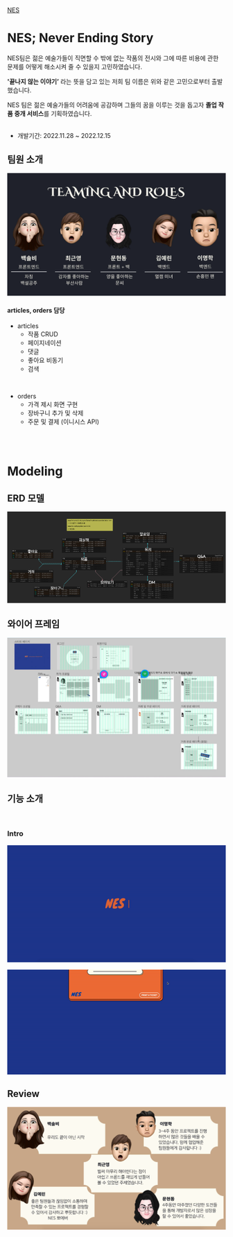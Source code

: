 [NES](http://nes-env.eba-9ycvw3yi.ap-northeast-2.elasticbeanstalk.com/)

# NES; Never Ending Story

NES팀은 젊은 예술가들이 직면할 수 밖에 없는 작품의 전시와 그에 따른 비용에 관한 문제를 어떻게 해소시켜 줄 수 있을지 고민하였습니다.

**'끝나지 않는 이야기’** 라는 뜻을 담고 있는 저희 팀 이름은 위와 같은 고민으로부터 출발했습니다.

NES 팀은 젊은 예술가들의 어려움에 공감하며 그들의 꿈을 이루는 것을 돕고자 **졸업 작품 중개 서비스**를 기획하였습니다.
<br>
<br>

* 개발기간: 2022.11.28 ~ 2022.12.15

## 팀원 소개
![NES Members](./NES.assets/%ED%8C%80%EC%9B%90%EC%86%8C%EA%B0%9C.png)


#### articles, orders 담당
* articles
    * 작품 CRUD
    * 페이지네이션
    * 댓글
    * 좋아요 비동기
    * 검색
<br>

* orders
    * 가격 제시 화면 구현
    * 장바구니 추가 및 삭제
    * 주문 및 결제 (이니시스 API)


<br>
<br>

# Modeling
## ERD 모델
![ERD 모델](./NES.assets/ERD.png)
## 와이어 프레임
![와이어 프레임](./NES.assets/%ED%99%94%EB%A9%B4%EC%84%A4%EA%B3%841.png)

## 기능 소개
<br>

### Intro

![글자 로딩](./NES.assets/%EA%B8%80%EC%9E%90%20%EB%A1%9C%EB%94%A9.gif)

![티켓 출력](./NES.assets/%ED%8B%B0%EC%BC%93%20%EC%B6%9C%EB%A0%A5.gif)

## Review
![후기](./NES.assets/%ED%9B%84%EA%B8%B0.png)